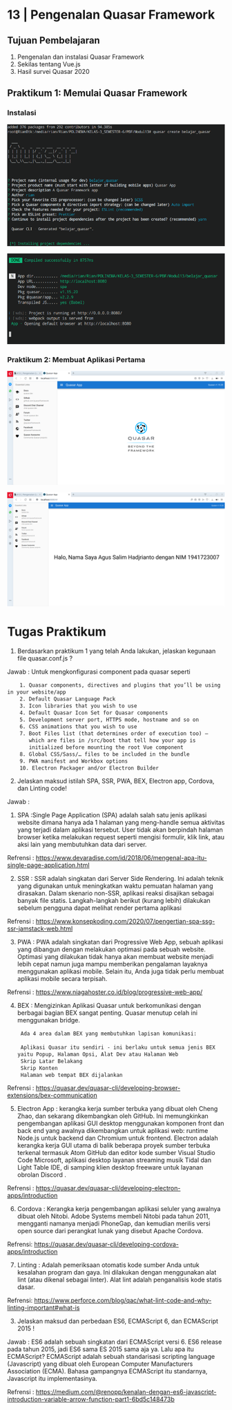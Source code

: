 # 13 | Pengenalan Quasar Framework

## Tujuan Pembelajaran

1. Pengenalan dan instalasi Quasar Framework
2. Sekilas tentang Vue.js
3. Hasil survei Quasar 2020

## Praktikum 1: Memulai Quasar Framework

### Instalasi

![](img/install.png)


![](img/dev.png)

### Praktikum 2: Membuat Aplikasi Pertama

![](img/tamp.png)


![](img/tamp1.png)

# Tugas Praktikum

1. Berdasarkan praktikum 1 yang telah Anda lakukan, jelaskan kegunaan file quasar.conf.js ?

Jawab : Untuk mengkonfigurasi component pada quasar seperti

        1. Quasar components, directives and plugins that you’ll be using in your website/app
        2. Default Quasar Language Pack
        3. Icon libraries that you wish to use
        4. Default Quasar Icon Set for Quasar components
        5. Development server port, HTTPS mode, hostname and so on
        6. CSS animations that you wish to use
        7. Boot Files list (that determines order of execution too) – 
           which are files in /src/boot that tell how your app is 
           initialized before mounting the root Vue component
        8. Global CSS/Sass/… files to be included in the bundle
        9. PWA manifest and Workbox options
        10. Electron Packager and/or Electron Builder

2. Jelaskan maksud istilah SPA, SSR, PWA, BEX, Electron app, Cordova, dan Linting code!

Jawab :

1. SPA :Single Page Application (SPA) adalah salah satu jenis aplikasi website dimana hanya ada 1 halaman yang meng-handle semua aktivitas yang terjadi dalam aplikasi tersebut. User tidak akan berpindah halaman browser ketika melakukan request seperti mengisi formulir, klik link, atau aksi lain yang membutuhkan data dari server.

Refrensi : https://www.devaradise.com/id/2018/06/mengenal-apa-itu-single-page-application.html

2. SSR : SSR adalah singkatan dari Server Side Rendering. Ini adalah teknik yang digunakan untuk meningkatkan waktu pemuatan halaman yang dirasakan.
Dalam skenario non-SSR, aplikasi reaksi disajikan sebagai banyak file statis. Langkah-langkah berikut (kurang lebih) dilakukan sebelum pengguna dapat melihat render pertama aplikasi

Refrensi : https://www.konsepkoding.com/2020/07/pengertian-spa-ssg-ssr-jamstack-web.html

3. PWA : PWA adalah singkatan dari Progressive Web App, sebuah aplikasi yang dibangun dengan melakukan optimasi pada sebuah website. 
Optimasi yang dilakukan tidak hanya akan membuat website menjadi lebih cepat namun juga mampu memberikan pengalaman layaknya menggunakan aplikasi mobile. Selain itu, Anda juga tidak perlu membuat aplikasi mobile secara terpisah.

Refrensi : https://www.niagahoster.co.id/blog/progressive-web-app/

4. BEX : Mengizinkan Aplikasi Quasar untuk berkomunikasi dengan berbagai bagian BEX sangat penting. Quasar menutup celah ini menggunakan bridge.

        Ada 4 area dalam BEX yang membutuhkan lapisan komunikasi:

        Aplikasi Quasar itu sendiri - ini berlaku untuk semua jenis BEX yaitu Popup, Halaman Opsi, Alat Dev atau Halaman Web
        Skrip Latar Belakang
        Skrip Konten
        Halaman web tempat BEX dijalankan
Refrensi : https://quasar.dev/quasar-cli/developing-browser-extensions/bex-communication

5. Electron App : kerangka kerja sumber terbuka yang dibuat oleh Cheng Zhao, dan sekarang dikembangkan oleh GitHub. Ini memungkinkan pengembangan aplikasi GUI desktop menggunakan komponen front dan back end yang awalnya dikembangkan untuk aplikasi web: runtime Node.js untuk backend dan Chromium untuk frontend. Electron adalah kerangka kerja GUI utama di balik beberapa proyek sumber terbuka terkenal termasuk Atom GitHub dan editor kode sumber Visual Studio Code Microsoft, aplikasi desktop layanan streaming musik Tidal dan Light Table IDE, di samping klien desktop freeware untuk layanan obrolan Discord .

Refrensi : https://quasar.dev/quasar-cli/developing-electron-apps/introduction

6. Cordova : Kerangka kerja pengembangan aplikasi seluler yang awalnya dibuat oleh Nitobi. Adobe Systems membeli Nitobi pada tahun 2011, mengganti namanya menjadi PhoneGap, dan kemudian merilis versi open source dari perangkat lunak yang disebut Apache Cordova. 

Refrensi: https://quasar.dev/quasar-cli/developing-cordova-apps/introduction

7. Linting : Adalah pemeriksaan otomatis kode sumber Anda untuk kesalahan program dan gaya. Ini dilakukan dengan menggunakan alat lint (atau dikenal sebagai linter). Alat lint adalah penganalisis kode statis dasar. 

Refrensi: https://www.perforce.com/blog/qac/what-lint-code-and-why-linting-important#what-is

3. Jelaskan maksud dan perbedaan ES6, ECMAScript 6, dan ECMAScript 2015 !

Jawab : ES6 adalah sebuah singkatan dari ECMAScript versi 6. ES6 release pada tahun 2015, jadi ES6 sama ES 2015 sama aja ya. Lalu apa itu ECMAScript? ECMAScript adalah sebuah standarisasi scripting language (Javascript) yang dibuat oleh European Computer Manufacturers Association (ECMA). Bahasa gampangnya ECMAScript itu standarnya, Javascript itu implementasinya.

Refrensi : https://medium.com/@renopp/kenalan-dengan-es6-javascript-introduction-variable-arrow-function-part1-6bd5c148473b